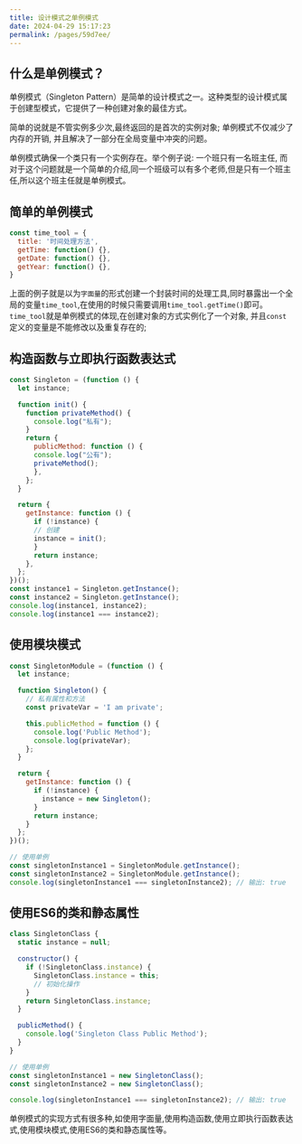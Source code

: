 ```yaml
---
title: 设计模式之单例模式
date: 2024-04-29 15:17:23
permalink: /pages/59d7ee/
---
```


## 什么是单例模式？

单例模式（Singleton Pattern）是简单的设计模式之一。这种类型的设计模式属于创建型模式，它提供了一种创建对象的最佳方式。

简单的说就是不管实例多少次,最终返回的是首次的实例对象; 单例模式不仅减少了内存的开销, 并且解决了一部分在全局变量中冲突的问题。

单例模式确保一个类只有一个实例存在。举个例子说: 一个班只有一名班主任, 而对于这个问题就是一个简单的介绍,同一个班级可以有多个老师,但是只有一个班主任,所以这个班主任就是单例模式。

## 简单的单例模式

``` js
const time_tool = {
  title: '时间处理方法',
  getTime: function() {},
  getDate: function() {},
  getYear: function() {},
}
```

上面的例子就是以为`字面量`的形式创建一个封装时间的处理工具,同时暴露出一个全局的变量`time_tool`,在使用的时候只需要调用`time_tool.getTime()`即可。`time_tool`就是单例模式的体现,在创建对象的方式实例化了一个对象, 并且`const`定义的变量是不能修改以及重复存在的;

## 构造函数与立即执行函数表达式

``` js
const Singleton = (function () {
  let instance;

  function init() {
    function privateMethod() {
      console.log("私有");
    }
    return {
      publicMethod: function () {
      console.log("公有");
      privateMethod();
      },
    };
  }

  return {
    getInstance: function () {
      if (!instance) {
      // 创建
      instance = init();
      }
      return instance;
    },
  };
})();
const instance1 = Singleton.getInstance();
const instance2 = Singleton.getInstance();
console.log(instance1, instance2);
console.log(instance1 === instance2);
```

## 使用模块模式

``` js
const SingletonModule = (function () {
  let instance;

  function Singleton() {
    // 私有属性和方法
    const privateVar = 'I am private';

    this.publicMethod = function () {
      console.log('Public Method');
      console.log(privateVar);
    };
  }

  return {
    getInstance: function () {
      if (!instance) {
        instance = new Singleton();
      }
      return instance;
    }
  };
})();

// 使用单例
const singletonInstance1 = SingletonModule.getInstance();
const singletonInstance2 = SingletonModule.getInstance();
console.log(singletonInstance1 === singletonInstance2); // 输出: true
```

## 使用ES6的类和静态属性

``` js
class SingletonClass {
  static instance = null;

  constructor() {
    if (!SingletonClass.instance) {
      SingletonClass.instance = this;
      // 初始化操作
    }
    return SingletonClass.instance;
  }

  publicMethod() {
    console.log('Singleton Class Public Method');
  }
}

// 使用单例
const singletonInstance1 = new SingletonClass();
const singletonInstance2 = new SingletonClass();

console.log(singletonInstance1 === singletonInstance2); // 输出: true
```

单例模式的实现方式有很多种,如使用字面量,使用构造函数,使用立即执行函数表达式,使用模块模式,使用ES6的类和静态属性等。